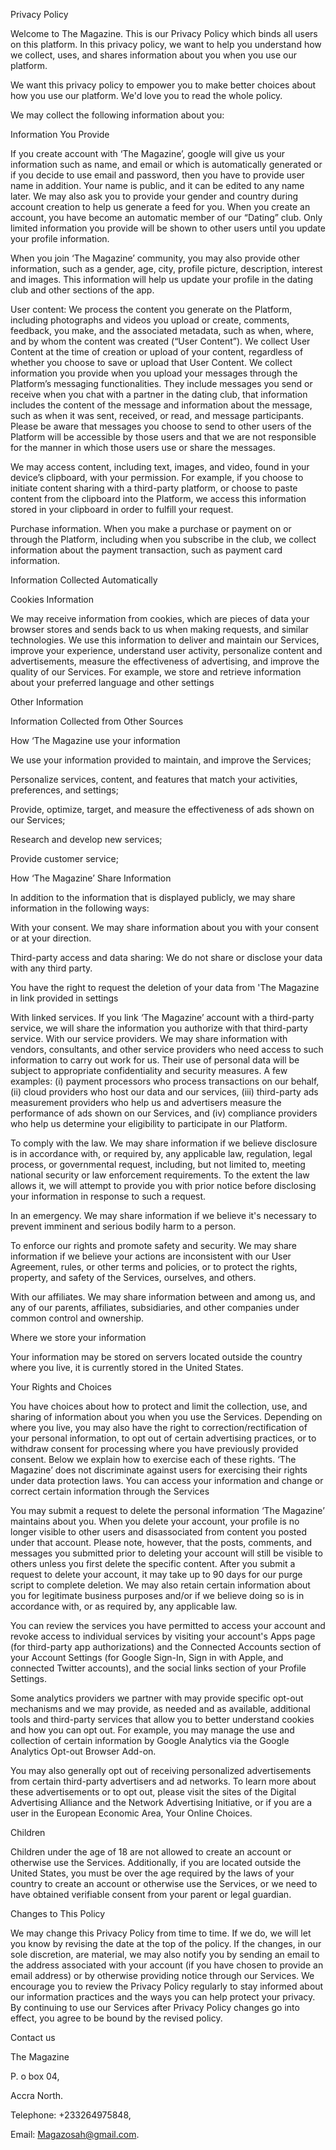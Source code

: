 Privacy Policy 

Welcome to The Magazine.  This is our Privacy Policy which binds all users on this platform. In this privacy policy, we want to help you understand how we collect, uses, and shares information about you when you use our platform.  

We want this privacy policy to empower you to make better choices about how you use our platform. We'd love you to read the whole policy. 

We may collect the following information about you: 

Information You Provide 

 If you create account with ‘The Magazine’, google will give us your information such as name, and email or which is automatically generated or if you decide to use email and password, then you have to provide user name in addition. Your name is public, and it can be edited to any name later. We may also ask you to provide your gender and country during account creation to help us generate a feed for you. When you create an account, you have become an automatic member of our “Dating” club. Only limited information you provide will be shown to other users until you update your profile information. 

When you join ‘The Magazine’ community, you may also provide other information, such as a gender, age, city, profile picture, description, interest and images. This information will help us update your profile in the dating club and other sections of the app. 

User content: We process the content you generate on the Platform, including photographs and videos you upload or create, comments, feedback, you make, and the associated metadata, such as when, where, and by whom the content was created (“User Content”). We collect User Content at the time of creation or upload of your content, regardless of whether you choose to save or upload that User Content. We collect information you provide when you upload your messages through the Platform’s messaging functionalities. They include messages you send or receive when you chat with a partner in the dating club, that information includes the content of the message and information about the message, such as when it was sent, received, or read, and message participants. Please be aware that messages you choose to send to other users of the Platform will be accessible by those users and that we are not responsible for the manner in which those users use or share the messages. 

We may access content, including text, images, and video, found in your device’s clipboard, with your permission. For example, if you choose to initiate content sharing with a third-party platform, or choose to paste content from the clipboard into the Platform, we access this information stored in your clipboard in order to fulfill your request. 

Purchase information. When you make a purchase or payment on or through the Platform, including when you subscribe in the club, we collect information about the payment transaction, such as payment card information. 

 Information Collected Automatically 

Cookies Information 

We may receive information from cookies, which are pieces of data your browser stores and sends back to us when making requests, and similar technologies. We use this information to deliver and maintain our Services, improve your experience, understand user activity, personalize content and advertisements, measure the effectiveness of advertising, and improve the quality of our Services. For example, we store and retrieve information about your preferred language and other settings 

 

Other Information 

Information Collected from Other Sources 

How ‘The Magazine use your information 

 

We use your information provided to maintain, and improve the Services; 

Personalize services, content, and features that match your activities, preferences, and settings; 


Provide, optimize, target, and measure the effectiveness of ads shown on our Services; 

Research and develop new services; 

Provide customer service; 

 

How ‘The Magazine’ Share Information 

 

In addition to the information that is displayed publicly, we may share information in the following ways: 

 

With your consent. We may share information about you with your consent or at your direction. 

Third-party access and data sharing: We do not share or disclose your data with any third party.

You have the right to request the deletion of your data from 'The Magazine in link provided in settings

With linked services. If you link ‘The Magazine’ account with a third-party service, we will share the information you authorize with that third-party service. With our service providers. We may share information with vendors, consultants, and other service providers who need access to such information to carry out work for us. Their use of personal data will be subject to appropriate confidentiality and security measures. A few examples: (i) payment processors who process transactions on our behalf, (ii) cloud providers who host our data and our services, (iii) third-party ads measurement providers who help us and advertisers measure the performance of ads shown on our Services, and (iv) compliance providers who help us determine your eligibility to participate in our Platform. 

To comply with the law. We may share information if we believe disclosure is in accordance with, or required by, any applicable law, regulation, legal process, or governmental request, including, but not limited to, meeting national security or law enforcement requirements. To the extent the law allows it, we will attempt to provide you with prior notice before disclosing your information in response to such a request. 

In an emergency. We may share information if we believe it's necessary to prevent imminent and serious bodily harm to a person. 

To enforce our rights and promote safety and security. We may share information if we believe your actions are inconsistent with our User Agreement, rules, or other terms and policies, or to protect the rights, property, and safety of the Services, ourselves, and others. 

With our affiliates. We may share information between and among us, and any of our parents, affiliates, subsidiaries, and other companies under common control and ownership.  

Where we store your information 

Your information may be stored on servers located outside the country where you live, it is currently stored in the United States.  

Your Rights and Choices 

You have choices about how to protect and limit the collection, use, and sharing of information about you when you use the Services. Depending on where you live, you may also have the right to correction/rectification of your personal information, to opt out of certain advertising practices, or to withdraw consent for processing where you have previously provided consent. Below we explain how to exercise each of these rights. ‘The Magazine’ does not discriminate against users for exercising their rights under data protection laws. 
You can access your information and change or correct certain information through the Services 

 You may submit a request to delete the personal information ‘The Magazine’ maintains about you. When you delete your account, your profile is no longer visible to other users and disassociated from content you posted under that account. Please note, however, that the posts, comments, and messages you submitted prior to deleting your account will still be visible to others unless you first delete the specific content. After you submit a request to delete your account, it may take up to 90 days for our purge script to complete deletion. We may also retain certain information about you for legitimate business purposes and/or if we believe doing so is in accordance with, or as required by, any applicable law. 
 

You can review the services you have permitted to access your account and revoke access to individual services by visiting your account's Apps page (for third-party app authorizations) and the Connected Accounts section of your Account Settings (for Google Sign-In, Sign in with Apple, and connected Twitter accounts), and the social links section of your Profile Settings. 



Some analytics providers we partner with may provide specific opt-out mechanisms and we may provide, as needed and as available, additional tools and third-party services that allow you to better understand cookies and how you can opt out. For example, you may manage the use and collection of certain information by Google Analytics via the Google Analytics Opt-out Browser Add-on. 

You may also generally opt out of receiving personalized advertisements from certain third-party advertisers and ad networks. To learn more about these advertisements or to opt out, please visit the sites of the Digital Advertising Alliance and the Network Advertising Initiative, or if you are a user in the European Economic Area, Your Online Choices. 


Children 

Children under the age of 18 are not allowed to create an account or otherwise use the Services. Additionally, if you are located outside the United States, you must be over the age required by the laws of your country to create an account or otherwise use the Services, or we need to have obtained verifiable consent from your parent or legal guardian. 

 

Changes to This Policy 

We may change this Privacy Policy from time to time. If we do, we will let you know by revising the date at the top of the policy. If the changes, in our sole discretion, are material, we may also notify you by sending an email to the address associated with your account (if you have chosen to provide an email address) or by otherwise providing notice through our Services. We encourage you to review the Privacy Policy regularly to stay informed about our information practices and the ways you can help protect your privacy. By continuing to use our Services after Privacy Policy changes go into effect, you agree to be bound by the revised policy. 

 

Contact us 

The Magazine 

P. o box 04, 

Accra North. 

Telephone: +233264975848, 

Email: Magazosah@gmail.com. 

 

 

 

 

 

 
